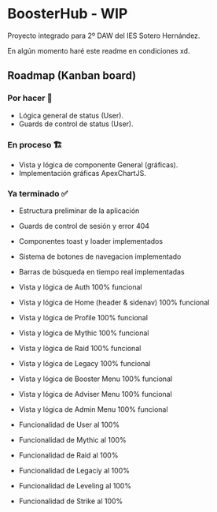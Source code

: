 # BoosterHub - WIP

Proyecto integrado para 2º DAW del IES Sotero Hernández.

En algún momento haré este readme en condiciones xd.


## Roadmap (Kanban board)

### Por hacer 🚧

 - Lógica general de status (User).
 - Guards de control de status (User).

### En proceso 🏗️

 - Vista y lógica de componente General (gráficas).
 - Implementación gráficas ApexChartJS.

### Ya terminado ✅

 - Estructura preliminar de la aplicación

 - Guards de control de sesión y error 404
 
 - Componentes toast y loader implementados
 - Sistema de botones de navegacion implementado
 - Barras de búsqueda en tiempo real implementadas

 - Vista y lógica de Auth 100% funcional
 - Vista y lógica de Home (header & sidenav) 100% funcional

 - Vista y lógica de Profile 100% funcional
 - Vista y lógica de Mythic 100% funcional
 - Vista y lógica de Raid 100% funcional
 - Vista y lógica de Legacy 100% funcional

 - Vista y lógica de Booster Menu 100% funcional
 - Vista y lógica de Adviser Menu 100% funcional
 - Vista y lógica de Admin Menu 100% funcional

 - Funcionalidad de User al 100%
 - Funcionalidad de Mythic al 100%
 - Funcionalidad de Raid al 100%
 - Funcionalidad de Legaciy al 100%
 - Funcionalidad de Leveling al 100%
 - Funcionalidad de Strike al 100%
